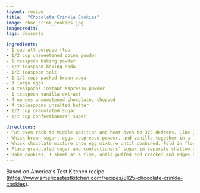 ```yaml
---
layout: recipe
title:  "Chocolate Crinkle Cookies"
image: choc_crink_cookies.jpg
imagecredit: 
tags: desserts

ingredients:
- 1 cup all-purpose flour
- 1/2 cup unsweetened cocoa powder
- 1 teaspoon baking powder
- 1/2 teaspoon baking soda
- 1/2 teaspoon salt
- 1 1/2 cups packed brown sugar
- 3 large eggs
- 4 teaspoons instant espresso powder
- 1 teaspoon vanilla extract
- 4 ounces unsweetened chocolate, chopped
- 4 tablespoons unsalted butter
- 1/2 cup granulated sugar
- 1/2 cup confectioners' suger 

directions:
- Put oven rack to middle position and heat oven to 325 defrees. Line 2 baking sheets with parchment paper. Whisk flour, cocoa, baking powder, baking soda, and salt together. 
- Whisk brown sugar, eggs, espresso powder, and vanilla together in a large bowl. Combine chocolate and butter in bowl and microwave at low power, stirring occasionally, until melted, 2 to 3 minutes.
- Whisk chocolate mixture into egg mixture until combined. Fold in flour mixture until no dry streaks remain. Let dough sit at room temperature for 10 minutes.
- Place granulated sugar and confectioners’ sugar in separate shallow dishes. Working with 2 tablespoons dough at a time, roll into balls. Drop dough balls directly into granulated sugar and roll to coat. Transfer dough balls to confectioners’ sugar and roll to coat evenly. Evenly space dough balls on prepared sheets, 11 per sheet.
- Bake cookies, 1 sheet at a time, until puffed and cracked and edges have begun to set but centers are still soft (cookies will look raw between cracks and seem underdone), about 12 minutes, rotating sheet halfway through baking. Let cool completely on sheet before serving.
---
```


Based on America's Test Kitchen recipe (https://www.americastestkitchen.com/recipes/8125-chocolate-crinkle-cookies).